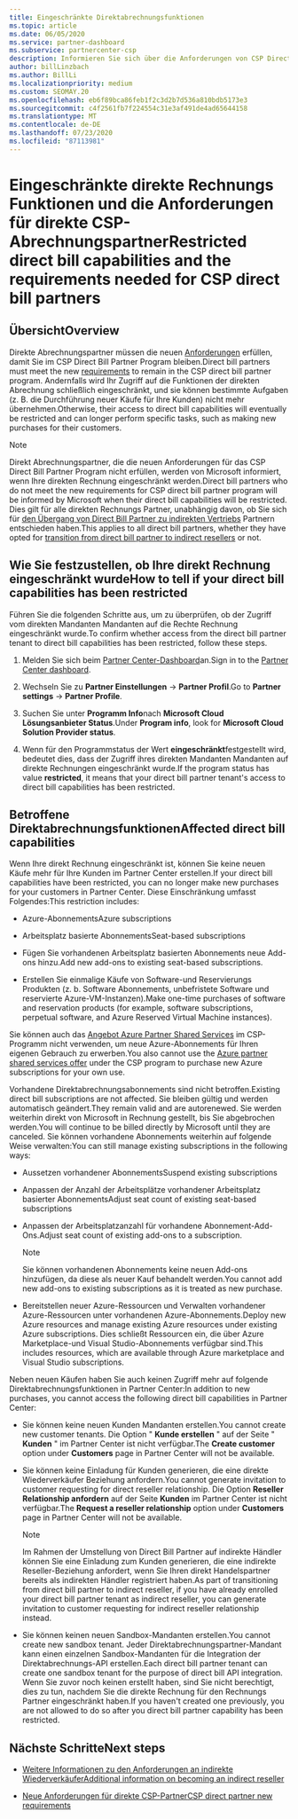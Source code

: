 ```yaml
---
title: Eingeschränkte Direktabrechnungsfunktionen
ms.topic: article
ms.date: 06/05/2020
ms.service: partner-dashboard
ms.subservice: partnercenter-csp
description: Informieren Sie sich über die Anforderungen von CSP Direct Bill Partner und darüber, was Sie tun müssen, um zu verhindern, dass Finden Sie heraus, ob ihre Funktionen eingeschränkt wurden.
author: billLinzbach
ms.author: BillLi
ms.localizationpriority: medium
ms.custom: SEOMAY.20
ms.openlocfilehash: eb6f89bca86feb1f2c3d2b7d536a810bdb5173e3
ms.sourcegitcommit: c4f2561fb7f224554c31e3af491de4ad65644158
ms.translationtype: MT
ms.contentlocale: de-DE
ms.lasthandoff: 07/23/2020
ms.locfileid: "87113981"
---
```

# <a name="restricted-direct-bill-capabilities-and-the-requirements-needed-for-csp-direct-bill-partners"></a><span data-ttu-id="43fb4-104">Eingeschränkte direkte Rechnungs Funktionen und die Anforderungen für direkte CSP-Abrechnungspartner</span><span class="sxs-lookup"><span data-stu-id="43fb4-104">Restricted direct bill capabilities and the requirements needed for CSP direct bill partners</span></span>  

## <a name="overview"></a><span data-ttu-id="43fb4-105">Übersicht</span><span class="sxs-lookup"><span data-stu-id="43fb4-105">Overview</span></span>

<span data-ttu-id="43fb4-106">Direkte Abrechnungspartner müssen die neuen [Anforderungen](direct-partner-new-requirements.md) erfüllen, damit Sie im CSP Direct Bill Partner Program bleiben.</span><span class="sxs-lookup"><span data-stu-id="43fb4-106">Direct bill partners must meet the new [requirements](direct-partner-new-requirements.md) to remain in the CSP direct bill partner program.</span></span> <span data-ttu-id="43fb4-107">Andernfalls wird Ihr Zugriff auf die Funktionen der direkten Abrechnung schließlich eingeschränkt, und sie können bestimmte Aufgaben (z. B. die Durchführung neuer Käufe für Ihre Kunden) nicht mehr übernehmen.</span><span class="sxs-lookup"><span data-stu-id="43fb4-107">Otherwise, their access to direct bill capabilities will eventually be restricted and can longer perform specific tasks, such as making new purchases for their customers.</span></span>

> [!Note]
> <span data-ttu-id="43fb4-108">Direkt Abrechnungspartner, die die neuen Anforderungen für das CSP Direct Bill Partner Program nicht erfüllen, werden von Microsoft informiert, wenn Ihre direkten Rechnung eingeschränkt werden.</span><span class="sxs-lookup"><span data-stu-id="43fb4-108">Direct bill partners who do not meet the new requirements for CSP direct bill partner program will be informed by Microsoft when their direct bill capabilities will be restricted.</span></span> <span data-ttu-id="43fb4-109">Dies gilt für alle direkten Rechnungs Partner, unabhängig davon, ob Sie sich für [den Übergang von Direct Bill Partner zu indirekten Vertriebs](transition-direct-to-indirect.md) Partnern entschieden haben.</span><span class="sxs-lookup"><span data-stu-id="43fb4-109">This applies to all direct bill partners, whether they have opted for [transition from direct bill partner to indirect resellers](transition-direct-to-indirect.md) or not.</span></span>  

## <a name="how-to-tell-if-your-direct-bill-capabilities-has-been-restricted"></a><span data-ttu-id="43fb4-110">Wie Sie festzustellen, ob Ihre direkt Rechnung eingeschränkt wurde</span><span class="sxs-lookup"><span data-stu-id="43fb4-110">How to tell if your direct bill capabilities has been restricted</span></span>

<span data-ttu-id="43fb4-111">Führen Sie die folgenden Schritte aus, um zu überprüfen, ob der Zugriff vom direkten Mandanten Mandanten auf die Rechte Rechnung eingeschränkt wurde.</span><span class="sxs-lookup"><span data-stu-id="43fb4-111">To confirm whether access from the direct bill partner tenant to direct bill capabilities has been restricted, follow these steps.</span></span>

1. <span data-ttu-id="43fb4-112">Melden Sie sich beim [Partner Center-Dashboard](https://partner.microsoft.com/dashboard)an.</span><span class="sxs-lookup"><span data-stu-id="43fb4-112">Sign in to the [Partner Center dashboard](https://partner.microsoft.com/dashboard).</span></span>

2. <span data-ttu-id="43fb4-113">Wechseln Sie zu **Partner Einstellungen**  ->  **Partner Profil**.</span><span class="sxs-lookup"><span data-stu-id="43fb4-113">Go to **Partner settings** -> **Partner Profile**.</span></span>

3. <span data-ttu-id="43fb4-114">Suchen Sie unter **Programm Info**nach **Microsoft Cloud Lösungsanbieter Status**.</span><span class="sxs-lookup"><span data-stu-id="43fb4-114">Under **Program info**, look for **Microsoft Cloud Solution Provider status**.</span></span>

4. <span data-ttu-id="43fb4-115">Wenn für den Programmstatus der Wert **eingeschränkt**festgestellt wird, bedeutet dies, dass der Zugriff ihres direkten Mandanten Mandanten auf direkte Rechnungen eingeschränkt wurde.</span><span class="sxs-lookup"><span data-stu-id="43fb4-115">If the program status has value **restricted**, it means that your direct bill partner tenant's access to direct bill capabilities has been restricted.</span></span>

## <a name="affected-direct-bill-capabilities"></a><span data-ttu-id="43fb4-116">Betroffene Direktabrechnungsfunktionen</span><span class="sxs-lookup"><span data-stu-id="43fb4-116">Affected direct bill capabilities</span></span>

<span data-ttu-id="43fb4-117">Wenn Ihre direkt Rechnung eingeschränkt ist, können Sie keine neuen Käufe mehr für Ihre Kunden im Partner Center erstellen.</span><span class="sxs-lookup"><span data-stu-id="43fb4-117">If your direct bill capabilities have been restricted, you can no longer make new purchases for your customers in Partner Center.</span></span> <span data-ttu-id="43fb4-118">Diese Einschränkung umfasst Folgendes:</span><span class="sxs-lookup"><span data-stu-id="43fb4-118">This restriction includes:</span></span>

- <span data-ttu-id="43fb4-119">Azure-Abonnements</span><span class="sxs-lookup"><span data-stu-id="43fb4-119">Azure subscriptions</span></span>

- <span data-ttu-id="43fb4-120">Arbeitsplatz basierte Abonnements</span><span class="sxs-lookup"><span data-stu-id="43fb4-120">Seat-based subscriptions</span></span>

- <span data-ttu-id="43fb4-121">Fügen Sie vorhandenen Arbeitsplatz basierten Abonnements neue Add-ons hinzu.</span><span class="sxs-lookup"><span data-stu-id="43fb4-121">Add new add-ons to existing seat-based subscriptions.</span></span>

- <span data-ttu-id="43fb4-122">Erstellen Sie einmalige Käufe von Software-und Reservierungs Produkten (z. b. Software Abonnements, unbefristete Software und reservierte Azure-VM-Instanzen).</span><span class="sxs-lookup"><span data-stu-id="43fb4-122">Make one-time purchases of software and reservation products (for example, software subscriptions, perpetual software, and Azure Reserved Virtual Machine instances).</span></span>

<span data-ttu-id="43fb4-123">Sie können auch das [Angebot Azure Partner Shared Services](shared-services.md) im CSP-Programm nicht verwenden, um neue Azure-Abonnements für Ihren eigenen Gebrauch zu erwerben.</span><span class="sxs-lookup"><span data-stu-id="43fb4-123">You also cannot use the [Azure partner shared services offer](shared-services.md) under the CSP program to purchase new Azure subscriptions for your own use.</span></span>

<span data-ttu-id="43fb4-124">Vorhandene Direktabrechnungsabonnements sind nicht betroffen.</span><span class="sxs-lookup"><span data-stu-id="43fb4-124">Existing direct bill subscriptions are not affected.</span></span> <span data-ttu-id="43fb4-125">Sie bleiben gültig und werden automatisch geändert.</span><span class="sxs-lookup"><span data-stu-id="43fb4-125">They remain valid and are autorenewed.</span></span> <span data-ttu-id="43fb4-126">Sie werden weiterhin direkt von Microsoft in Rechnung gestellt, bis Sie abgebrochen werden.</span><span class="sxs-lookup"><span data-stu-id="43fb4-126">You will continue to be billed directly by Microsoft until they are canceled.</span></span> <span data-ttu-id="43fb4-127">Sie können vorhandene Abonnements weiterhin auf folgende Weise verwalten:</span><span class="sxs-lookup"><span data-stu-id="43fb4-127">You can still manage existing subscriptions in the following ways:</span></span>

- <span data-ttu-id="43fb4-128">Aussetzen vorhandener Abonnements</span><span class="sxs-lookup"><span data-stu-id="43fb4-128">Suspend existing subscriptions</span></span>

- <span data-ttu-id="43fb4-129">Anpassen der Anzahl der Arbeitsplätze vorhandener Arbeitsplatz basierter Abonnements</span><span class="sxs-lookup"><span data-stu-id="43fb4-129">Adjust seat count of existing seat-based subscriptions</span></span>

- <span data-ttu-id="43fb4-130">Anpassen der Arbeitsplatzanzahl für vorhandene Abonnement-Add-Ons.</span><span class="sxs-lookup"><span data-stu-id="43fb4-130">Adjust seat count of existing add-ons to a subscription.</span></span> 
 
    >[!Note] 
    ><span data-ttu-id="43fb4-131">Sie können vorhandenen Abonnements keine neuen Add-ons hinzufügen, da diese als neuer Kauf behandelt werden.</span><span class="sxs-lookup"><span data-stu-id="43fb4-131">You cannot add new add-ons to existing subscriptions as it is treated as new purchase.</span></span>

- <span data-ttu-id="43fb4-132">Bereitstellen neuer Azure-Ressourcen und Verwalten vorhandener Azure-Ressourcen unter vorhandenen Azure-Abonnements.</span><span class="sxs-lookup"><span data-stu-id="43fb4-132">Deploy new Azure resources and manage existing Azure resources under existing Azure subscriptions.</span></span> <span data-ttu-id="43fb4-133">Dies schließt Ressourcen ein, die über Azure Marketplace-und Visual Studio-Abonnements verfügbar sind.</span><span class="sxs-lookup"><span data-stu-id="43fb4-133">This includes resources, which are available through Azure marketplace and Visual Studio subscriptions.</span></span>

<span data-ttu-id="43fb4-134">Neben neuen Käufen haben Sie auch keinen Zugriff mehr auf folgende Direktabrechnungsfunktionen in Partner Center:</span><span class="sxs-lookup"><span data-stu-id="43fb4-134">In addition to new purchases, you cannot access the following direct bill capabilities in Partner Center:</span></span>

- <span data-ttu-id="43fb4-135">Sie können keine neuen Kunden Mandanten erstellen.</span><span class="sxs-lookup"><span data-stu-id="43fb4-135">You cannot create new customer tenants.</span></span> <span data-ttu-id="43fb4-136">Die Option " **Kunde erstellen** " auf der Seite " **Kunden** " im Partner Center ist nicht verfügbar.</span><span class="sxs-lookup"><span data-stu-id="43fb4-136">The **Create customer** option under **Customers** page in Partner Center will not be available.</span></span>

- <span data-ttu-id="43fb4-137">Sie können keine Einladung für Kunden generieren, die eine direkte Wiederverkäufer Beziehung anfordern.</span><span class="sxs-lookup"><span data-stu-id="43fb4-137">You cannot generate invitation to customer requesting for direct reseller relationship.</span></span> <span data-ttu-id="43fb4-138">Die Option **Reseller Relationship anfordern** auf der Seite **Kunden** im Partner Center ist nicht verfügbar.</span><span class="sxs-lookup"><span data-stu-id="43fb4-138">The **Request a reseller relationship** option under **Customers** page in Partner Center will not be available.</span></span>

    >[!NOTE]
    ><span data-ttu-id="43fb4-139">Im Rahmen der Umstellung von Direct Bill Partner auf indirekte Händler können Sie eine Einladung zum Kunden generieren, die eine indirekte Reseller-Beziehung anfordert, wenn Sie Ihren direkt Handelspartner bereits als indirekten Händler registriert haben.</span><span class="sxs-lookup"><span data-stu-id="43fb4-139">As part of transitioning from direct bill partner to indirect reseller, if you have already enrolled your direct bill partner tenant as indirect reseller, you can generate invitation to customer requesting for indirect reseller relationship instead.</span></span>

- <span data-ttu-id="43fb4-140">Sie können keinen neuen Sandbox-Mandanten erstellen.</span><span class="sxs-lookup"><span data-stu-id="43fb4-140">You cannot create new sandbox tenant.</span></span> <span data-ttu-id="43fb4-141">Jeder Direktabrechnungspartner-Mandant kann einen einzelnen Sandbox-Mandanten für die Integration der Direktabrechnungs-API erstellen.</span><span class="sxs-lookup"><span data-stu-id="43fb4-141">Each direct bill partner tenant can create one sandbox tenant for the purpose of direct bill API integration.</span></span> <span data-ttu-id="43fb4-142">Wenn Sie zuvor noch keinen erstellt haben, sind Sie nicht berechtigt, dies zu tun, nachdem Sie die direkte Rechnung für den Rechnungs Partner eingeschränkt haben.</span><span class="sxs-lookup"><span data-stu-id="43fb4-142">If you haven't created one previously, you are not allowed to do so after you direct bill partner capability has been restricted.</span></span>  

## <a name="next-steps"></a><span data-ttu-id="43fb4-143">Nächste Schritte</span><span class="sxs-lookup"><span data-stu-id="43fb4-143">Next steps</span></span>

- [<span data-ttu-id="43fb4-144">Weitere Informationen zu den Anforderungen an indirekte Wiederverkäufer</span><span class="sxs-lookup"><span data-stu-id="43fb4-144">Additional information on becoming an indirect reseller</span></span>](https://assetsprod.microsoft.com/csp-directbill-to-indirect-transition.pdf)

- [<span data-ttu-id="43fb4-145">Neue Anforderungen für direkte CSP-Partner</span><span class="sxs-lookup"><span data-stu-id="43fb4-145">CSP direct partner new requirements</span></span>](direct-partner-new-requirements.md)